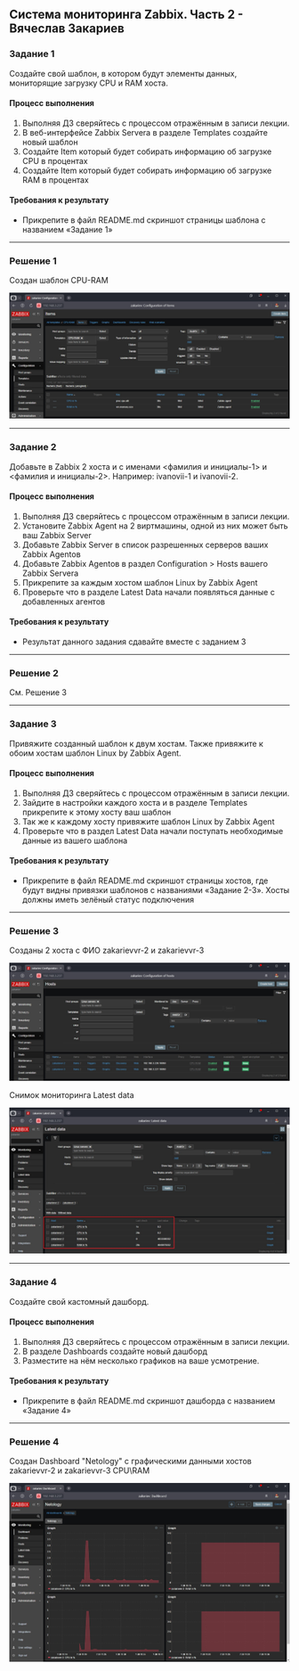 ## Система мониторинга Zabbix. Часть 2 - Вячеслав Закариев

### Задание 1
Создайте свой шаблон, в котором будут элементы данных, мониторящие загрузку CPU и RAM хоста.

#### Процесс выполнения
1. Выполняя ДЗ сверяйтесь с процессом отражённым в записи лекции.
2. В веб-интерфейсе Zabbix Servera в разделе Templates создайте новый шаблон
3. Создайте Item который будет собирать информацию об загрузке CPU в процентах
4. Создайте Item который будет собирать информацию об загрузке RAM в процентах

#### Требования к результату
* Прикрепите в файл README.md скриншот страницы шаблона с названием «Задание 1»

---

### Решение 1

Создан шаблон CPU-RAM

![cpu-ram](https://github.com/SlavaZakariev/netology/blob/2209dab1253ce21a421f520036e5275ecf6d5cb5/monitoring/8.3_zabbix_part2/resources/zabbix_2.1.jpg)

---

### Задание 2
Добавьте в Zabbix 2 хоста и c именами <фамилия и инициалы-1> и <фамилия и инициалы-2>. Например: ivanovii-1 и ivanovii-2.

#### Процесс выполнения
1. Выполняя ДЗ сверяйтесь с процессом отражённым в записи лекции.
2. Установите Zabbix Agent на 2 виртмашины, одной из них может быть ваш Zabbix Server
3. Добавьте Zabbix Server в список разрешенных серверов ваших Zabbix Agentов
4. Добавьте Zabbix Agentов в раздел Configuration > Hosts вашего Zabbix Servera
5. Прикрепите за каждым хостом шаблон Linux by Zabbix Agent
6. Проверьте что в разделе Latest Data начали появляться данные с добавленных агентов

#### Требования к результату
* Результат данного задания сдавайте вместе с заданием 3
---

### Решение 2

См. Решение 3

---

### Задание 3
Привяжите созданный шаблон к двум хостам. Также привяжите к обоим хостам шаблон Linux by Zabbix Agent.

#### Процесс выполнения
1. Выполняя ДЗ сверяйтесь с процессом отражённым в записи лекции.
2. Зайдите в настройки каждого хоста и в разделе Templates прикрепите к этому хосту ваш шаблон
3. Так же к каждому хосту привяжите шаблон Linux by Zabbix Agent
4. Проверьте что в раздел Latest Data начали поступать необходимые данные из вашего шаблона

#### Требования к результату
* Прикрепите в файл README.md скриншот страницы хостов, где будут видны привязки шаблонов с названиями «Задание 2-3». Хосты должны иметь зелёный статус подключения

---

### Решение 3

Созданы 2 хоста с ФИО zakarievvr-2 и zakarievvr-3

![hosts](https://github.com/SlavaZakariev/netology/blob/2209dab1253ce21a421f520036e5275ecf6d5cb5/monitoring/8.3_zabbix_part2/resources/zabbix_2.2.jpg)

Снимок мониторинга Latest data

![data](https://github.com/SlavaZakariev/netology/blob/2209dab1253ce21a421f520036e5275ecf6d5cb5/monitoring/8.3_zabbix_part2/resources/zabbix_2.3.jpg)

---

### Задание 4
Создайте свой кастомный дашборд.

#### Процесс выполнения
1. Выполняя ДЗ сверяйтесь с процессом отражённым в записи лекции.
2. В разделе Dashboards создайте новый дашборд
3. Разместите на нём несколько графиков на ваше усмотрение.

#### Требования к результату
* Прикрепите в файл README.md скриншот дашборда с названием «Задание 4»

---

### Решение 4

Создан Dashboard "Netology" с графическими данными хостов zakarievvr-2 и zakarievvr-3 CPU\RAM

![dash](https://github.com/SlavaZakariev/netology/blob/2209dab1253ce21a421f520036e5275ecf6d5cb5/monitoring/8.3_zabbix_part2/resources/zabbix_2.4.jpg)
